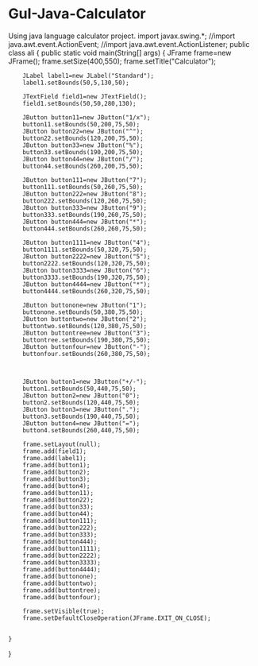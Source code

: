 # GuI-Java-Calculator
Using java language calculator project.
import javax.swing.*;
//import java.awt.event.ActionEvent;
//import java.awt.event.ActionListener;
public class ali {
    public static void main(String[] args) {
        JFrame frame=new JFrame();
        frame.setSize(400,550);
        frame.setTitle("Calculator");
        
        JLabel label1=new JLabel("Standard");
        label1.setBounds(50,5,130,50);

        JTextField field1=new JTextField();
        field1.setBounds(50,50,280,130);

        JButton button11=new JButton("1/x");
        button11.setBounds(50,200,75,50);
        JButton button22=new JButton("^");
        button22.setBounds(120,200,75,50);
        JButton button33=new JButton("%"); 
        button33.setBounds(190,200,75,50);
        JButton button44=new JButton("/");
        button44.setBounds(260,200,75,50);

        JButton button111=new JButton("7");
        button111.setBounds(50,260,75,50);
        JButton button222=new JButton("8");
        button222.setBounds(120,260,75,50);
        JButton button333=new JButton("9");
        button333.setBounds(190,260,75,50);
        JButton button444=new JButton("*");
        button444.setBounds(260,260,75,50);

        JButton button1111=new JButton("4");
        button1111.setBounds(50,320,75,50);
        JButton button2222=new JButton("5");
        button2222.setBounds(120,320,75,50);
        JButton button3333=new JButton("6");
        button3333.setBounds(190,320,75,50);
        JButton button4444=new JButton("*");
        button4444.setBounds(260,320,75,50);

        JButton buttonone=new JButton("1");
        buttonone.setBounds(50,380,75,50);
        JButton buttontwo=new JButton("2");
        buttontwo.setBounds(120,380,75,50);
        JButton buttontree=new JButton("3");
        buttontree.setBounds(190,380,75,50);
        JButton buttonfour=new JButton("-");
        buttonfour.setBounds(260,380,75,50);

     

        JButton button1=new JButton("+/-");
        button1.setBounds(50,440,75,50);
        JButton button2=new JButton("0");
        button2.setBounds(120,440,75,50);
        JButton button3=new JButton(".");
        button3.setBounds(190,440,75,50);
        JButton button4=new JButton("=");
        button4.setBounds(260,440,75,50);

        frame.setLayout(null);
        frame.add(field1);
        frame.add(label1);
        frame.add(button1);
        frame.add(button2);
        frame.add(button3);
        frame.add(button4);
        frame.add(button11);
        frame.add(button22);
        frame.add(button33);
        frame.add(button44);
        frame.add(button111);
        frame.add(button222);
        frame.add(button333);
        frame.add(button444);
        frame.add(button1111);
        frame.add(button2222);
        frame.add(button3333);
        frame.add(button4444);
        frame.add(buttonone);
        frame.add(buttontwo);
        frame.add(buttontree);
        frame.add(buttonfour);
        
        frame.setVisible(true);
        frame.setDefaultCloseOperation(JFrame.EXIT_ON_CLOSE);
        

    }
}
